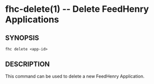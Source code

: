 fhc-delete(1) -- Delete FeedHenry Applications
==============================================

## SYNOPSIS

    fhc delete <app-id> 
    
## DESCRIPTION

This command can be used to delete a new FeedHenry Application.

